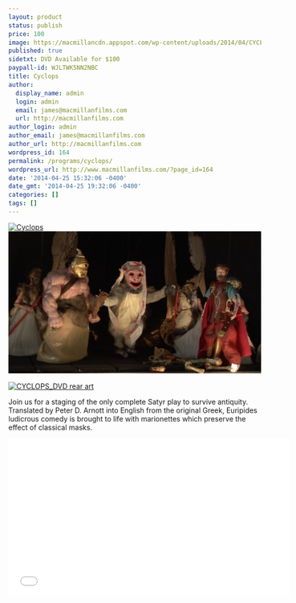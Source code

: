 ```yaml
---
layout: product
status: publish
price: 100
image: https://macmillancdn.appspot.com/wp-content/uploads/2014/04/CYCLOPS_DVD-rear-art-713x1024.jpg
published: true
sidetxt: DVD Available for $100
paypall-id: WJLTWK5NN2NBC
title: Cyclops
author:
  display_name: admin
  login: admin
  email: james@macmillanfilms.com
  url: http://macmillanfilms.com
author_login: admin
author_email: james@macmillanfilms.com
author_url: http://macmillanfilms.com
wordpress_id: 164
permalink: /programs/cyclops/
wordpress_url: http://www.macmillanfilms.com/?page_id=164
date: '2014-04-25 15:32:06 -0400'
date_gmt: '2014-04-25 19:32:06 -0400'
categories: []
tags: []
---
```


<a href="https://macmillancdn.appspot.com/wp-content/uploads/2014/04/3DCyclops.jpg"><img class="alignnone size-large wp-image-154" src="https://macmillancdn.appspot.com/wp-content/uploads/2014/04/3DCyclops-872x1024.jpg" alt=" Cyclops" width="604" height="709" /></a>
![Cyclops Greek Drama](/image/Cyclops_Greek_Drama_Cast.jpg)

<p><a href="https://macmillancdn.appspot.com/wp-content/uploads/2014/04/CYCLOPS_DVD-rear-art.jpg"><img class="alignnone size-large wp-image-333" src="https://macmillancdn.appspot.com/wp-content/uploads/2014/04/CYCLOPS_DVD-rear-art-713x1024.jpg" alt="CYCLOPS_DVD rear art" width="604" height="867" /></a></p>

Join us for a staging of the only complete Satyr play to survive antiquity. Translated by Peter D. Arnott into English from the original Greek,  Euripides ludicrous comedy is brought to life with marionettes which preserve the effect of classical masks.

<p><iframe src="//www.youtube.com/embed/NUMJQ9ILtr4" width="560" height="315" frameborder="0" allowfullscreen="allowfullscreen"></iframe></p>
